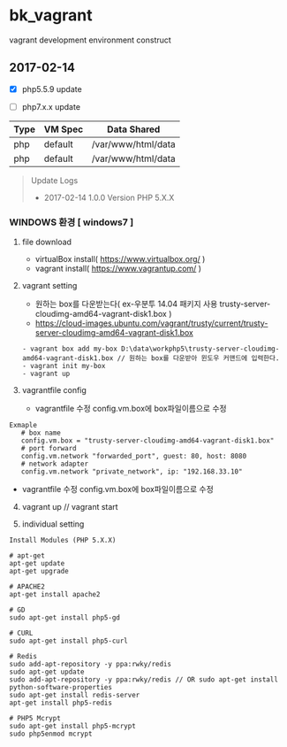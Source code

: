 # bk_vagrant
vagrant development environment construct


## 2017-02-14
- [X] php5.5.9 update
- [ ] php7.x.x update


Type | VM Spec | Data Shared
------------ | ------------- | -------------
php | default | /var/www/html/data
php | default | /var/www/html/data



> Update Logs
> - 2017-02-14 1.0.0 Version PHP 5.X.X


### WINDOWS 환경 [ windows7 ]

1. file download
   - virtualBox install( https://www.virtualbox.org/ )
   - vagrant install( https://www.vagrantup.com/ )

2. vagrant setting
   - 원하는 box를 다운받는다( ex-우분투 14.04 패키지 사용 trusty-server-cloudimg-amd64-vagrant-disk1.box )
   - https://cloud-images.ubuntu.com/vagrant/trusty/current/trusty-server-cloudimg-amd64-vagrant-disk1.box
   ```
   - vagrant box add my-box D:\data\workphp5\trusty-server-cloudimg-amd64-vagrant-disk1.box // 원하는 box를 다운받아 윈도우 커맨드에 입력한다.
   - vagrant init my-box
   - vagrant up
   ```

3. vagrantfile config
   - vagrantfile 수정 config.vm.box에 box파일이름으로 수정
```
Exmaple
   # box name
   config.vm.box = "trusty-server-cloudimg-amd64-vagrant-disk1.box"
   # port forward
   config.vm.network "forwarded_port", guest: 80, host: 8080
   # network adapter
   config.vm.network "private_network", ip: "192.168.33.10" 
```
   - vagrantfile 수정 config.vm.box에 box파일이름으로 수정  

4. vagrant up // vagrant start

5. individual setting


```
Install Modules (PHP 5.X.X)

# apt-get
apt-get update
apt-get upgrade

# APACHE2
apt-get install apache2

# GD
sudo apt-get install php5-gd

# CURL
sudo apt-get install php5-curl

# Redis
sudo add-apt-repository -y ppa:rwky/redis
sudo apt-get update
sudo add-apt-repository -y ppa:rwky/redis // OR sudo apt-get install python-software-properties
sudo apt-get install redis-server
apt-get install php5-redis

# PHP5 Mcrypt
sudo apt-get install php5-mcrypt
sudo php5enmod mcrypt

```
